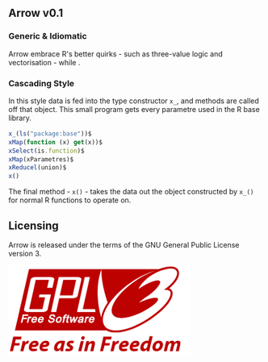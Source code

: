 Arrow v0.1
-----------------------------------

### Generic & Idiomatic
  
Arrow embrace R's better quirks - such as three-value logic and vectorisation - while . 

### Cascading Style

In this style data is fed into the type constructor ```x_```, and methods are called off that object. This small program gets every parametre used in the R base library.

```javascript
x_(ls("package:base"))$  
xMap(function (x) get(x))$
xSelect(is.function)$
xMap(xParametres)$
xReducel(union)$
x()
```
The final method - ```x()``` - takes the data out the object constructed by ```x_()``` for normal R functions to operate on.

## Licensing

Arrow is released under the terms of the GNU General Public License version 3. 

<img src="gpl3.png" height = "180"> </img>
